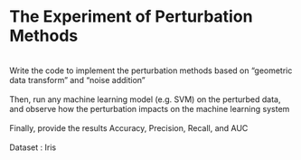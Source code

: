 The Experiment of Perturbation Methods
==
<br>Write the code to implement the perturbation methods based on “geometric data transform” and “noise addition”<br/>
<br>Then, run any machine learning model (e.g. SVM) on the perturbed data, and observe how the perturbation impacts on
the machine learning system<br/>
<br>Finally, provide the results Accuracy, Precision, Recall, and AUC<br/>
<br>Dataset : Iris<br/>
